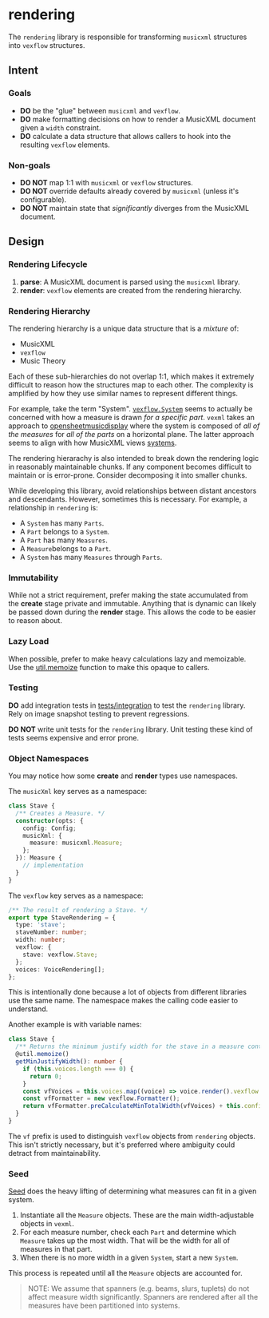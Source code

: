 # rendering

The `rendering` library is responsible for transforming `musicxml` structures into `vexflow` structures.

## Intent

### Goals

- **DO** be the "glue" between `musicxml` and `vexflow`.
- **DO** make formatting decisions on how to render a MusicXML document given a `width` constraint.
- **DO** calculate a data structure that allows callers to hook into the resulting `vexflow` elements.

### Non-goals

- **DO NOT** map 1:1 with `musicxml` or `vexflow` structures.
- **DO NOT** override defaults already covered by `musicxml` (unless it's configurable).
- **DO NOT** maintain state that _significantly_ diverges from the MusicXML document.

## Design

### Rendering Lifecycle

1. **parse**: A MusicXML document is parsed using the `musicxml` library.
2. **render**: `vexflow` elements are created from the rendering hierarchy.

### Rendering Hierarchy

The rendering hierarchy is a unique data structure that is a _mixture_ of:

- MusicXML
- `vexflow`
- Music Theory

Each of these sub-hierarchies do not overlap 1:1, which makes it extremely difficult to reason how the structures map to each other. The complexity is amplified by how they use similar names to represent different things.

For example, take the term "System". [`vexflow.System`](https://github.com/0xfe/vexflow/blob/master/src/system.ts) seems to actually be concerned with how a measure is drawn _for a specific part_. `vexml` takes an approach to [opensheetmusicdisplay](https://github.com/opensheetmusicdisplay/opensheetmusicdisplay/wiki/Music-Sheet-Object-Model) where the system is composed of _all of the measures_ for _all of the parts_ on a horizontal plane. The latter approach seems to align with how MusicXML views [systems](https://www.w3.org/2021/06/musicxml40/musicxml-reference/examples/system-distance-element/).

The rendering hierarachy is also intended to break down the rendering logic in reasonably maintainable chunks. If any component becomes difficult to maintain or is error-prone. Consider decomposing it into smaller chunks.

While developing this library, avoid relationships between distant ancestors and descendants. However, sometimes this is necessary. For example, a relationship in `rendering` is:

- A `System` has many `Parts`.
- A `Part` belongs to a `System`.
- A `Part` has many `Measures`.
- A `Measure`belongs to a `Part`.
- A `System` has many `Measures` through `Parts`.

### Immutability

While not a strict requirement, prefer making the state accumulated from the **create** stage private and immutable. Anything that is dynamic can likely be passed down during the **render** stage. This allows the code to be easier to reason about.

### Lazy Load

When possible, prefer to make heavy calculations lazy and memoizable. Use the [util.memoize](../util/decorators.ts) function to make this opaque to callers.

### Testing

**DO** add integration tests in [tests/integration](../../tests/integration) to test the `rendering` library. Rely on image snapshot testing to prevent regressions.

**DO NOT** write unit tests for the `rendering` library. Unit testing these kind of tests seems expensive and error prone.

### Object Namespaces

You may notice how some **create** and **render** types use namespaces.

The `musicXml` key serves as a namespace:

```ts
class Stave {
  /** Creates a Measure. */
  constructor(opts: {
    config: Config;
    musicXml: {
      measure: musicxml.Measure;
    };
  }): Measure {
    // implementation
  }
}
```

The `vexflow` key serves as a namespace:

```ts
/** The result of rendering a Stave. */
export type StaveRendering = {
  type: 'stave';
  staveNumber: number;
  width: number;
  vexflow: {
    stave: vexflow.Stave;
  };
  voices: VoiceRendering[];
};
```

This is intentionally done because a lot of objects from different libraries use the same name. The namespace makes the calling code easier to understand.

Another example is with variable names:

```ts
class Stave {
  /** Returns the minimum justify width for the stave in a measure context. */
  @util.memoize()
  getMinJustifyWidth(): number {
    if (this.voices.length === 0) {
      return 0;
    }
    const vfVoices = this.voices.map((voice) => voice.render().vexflow.voice);
    const vfFormatter = new vexflow.Formatter();
    return vfFormatter.preCalculateMinTotalWidth(vfVoices) + this.config.measureSpacingBuffer;
  }
}
```

The `vf` prefix is used to distinguish `vexflow` objects from `rendering` objects. This isn't strictly necessary, but it's preferred where ambiguity could detract from maintainability.

### Seed

[Seed](./seed.ts) does the heavy lifting of determining what measures can fit in a given system.

1. Instantiate all the `Measure` objects. These are the main width-adjustable objects in `vexml`.
2. For each measure number, check each `Part` and determine which `Measure` takes up the most width. That will be the width for all of measures in that part.
3. When there is no more width in a given `System`, start a new `System`.

This process is repeated until all the `Measure` objects are accounted for.

> NOTE: We assume that spanners (e.g. beams, slurs, tuplets) do not affect measure width significantly. Spanners are rendered after all the measures have been partitioned into systems.
